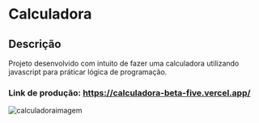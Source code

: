 # Calculadora

## Descrição
Projeto desenvolvido com intuito de fazer uma calculadora utilizando javascript para práticar lógica de programação.

### Link de produção: https://calculadora-beta-five.vercel.app/

![calculadoraimagem](https://user-images.githubusercontent.com/114690321/232541390-ab4e9ba7-d3a7-4b9f-beb3-69688516ca8d.png)

